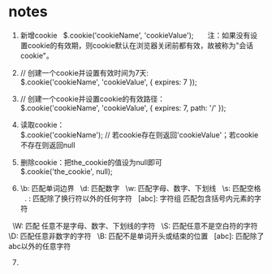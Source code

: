 # notes

1. 新增cookie
   $.cookie('cookieName', 'cookieValue');    
   注：如果没有设置cookie的有效期，则cookie默认在浏览器关闭前都有效，故被称为"会话cookie"。
   
2. // 创建一个cookie并设置有效时间为7天:  
   $.cookie('cookieName', 'cookieValue', { expires: 7 }); 

3. // 创建一个cookie并设置cookie的有效路径：  
   $.cookie('cookieName', 'cookieValue', { expires: 7, path: '/' }); 
   
4. 读取cookie：  
   $.cookie('cookieName'); // 若cookie存在则返回'cookieValue'；若cookie不存在则返回null 
   
5.  删除cookie：把the_cookie的值设为null即可  
    $.cookie('the_cookie', null);  

6. \b: 匹配单词边界
   \d: 匹配数字
   \w: 匹配字母、数字、下划线
   \s: 匹配空格
   . : 匹配除了换行符以外的任何字符
   [abc]: 字符组 匹配包含括号内元素的字符
   
   \W: 匹配 任意不是字母、数字、下划线的字符
   \S: 匹配任意不是空白符的字符
   \D: 匹配任意非数字的字符
   \B: 匹配不是单词开头或结束的位置
   [abc]: 匹配除了abc以外的任意字符
   
7. 
   
